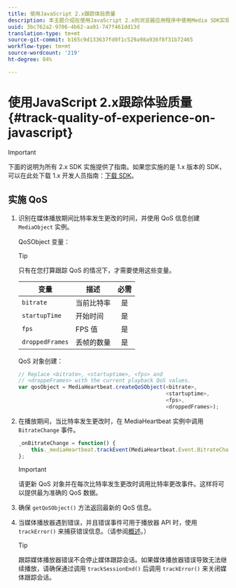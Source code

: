 ```yaml
---
title: 使用JavaScript 2.x跟踪体验质量
description: 本主题介绍在使用JavaScript 2.x的浏览器应用程序中使用Media SDK实现体验质量(QoE,QoS)跟踪。
uuid: 3bc762a2-9706-4b62-aa91-747f461dd13d
translation-type: tm+mt
source-git-commit: b165c9d133637fd0f1c529a98a936f8f31b72465
workflow-type: tm+mt
source-wordcount: '219'
ht-degree: 84%

---
```



# 使用JavaScript 2.x跟踪体验质量{#track-quality-of-experience-on-javascript}

>[!IMPORTANT]
>
>下面的说明为所有 2.x SDK 实施提供了指南。如果您实施的是 1.x 版本的 SDK，可以在此处下载 1.x 开发人员指南：[下载 SDK](/help/sdk-implement/download-sdks.md)。

## 实施 QoS

1. 识别在媒体播放期间比特率发生更改的时间，并使用 QoS 信息创建 `MediaObject` 实例。

   QoSObject 变量：

   >[!TIP]
   >
   >只有在您打算跟踪 QoS 的情况下，才需要使用这些变量。

   | 变量 | 描述 | 必需 |
   | --- | --- | :---: |
   | `bitrate` | 当前比特率 | 是 |
   | `startupTime` | 开始时间 | 是 |
   | `fps` | FPS 值 | 是 |
   | `droppedFrames` | 丢帧的数量 | 是 |

   QoS 对象创建：

   ```js
   // Replace <bitrate>, <startuptime>, <fps> and  
   // <droppeFrames> with the current playback QoS values.  
   var qosObject = MediaHeartbeat.createQoSObject(<bitrate>,  
                                                  <startuptime>,  
                                                  <fps>,  
                                                  <droppedFrames>);
   ```

1. 在播放期间，当比特率发生更改时，在 MediaHeartbeat 实例中调用 `BitrateChange` 事件。

   ```js
   _onBitrateChange = function() {
       this._mediaHeartbeat.trackEvent(MediaHeartbeat.Event.BitrateChange, qosObject);
   };
   ```

   >[!IMPORTANT]
   >
   >请更新 QoS 对象并在每次比特率发生更改时调用比特率更改事件。这样将可以提供最为准确的 QoS 数据。

1. 确保 `getQoSObject()` 方法返回最新的 QoS 信息。
1. 当媒体播放器遇到错误，并且错误事件可用于播放器 API 时，使用 `trackError()` 来捕获错误信息。（请参阅[概述](/help/sdk-implement/track-errors/track-errors-overview.md)。）

   >[!TIP]
   >
   >跟踪媒体播放器错误不会停止媒体跟踪会话。如果媒体播放器错误导致无法继续播放，请确保通过调用 `trackSessionEnd()` 后调用 `trackError()` 来关闭媒体跟踪会话。
